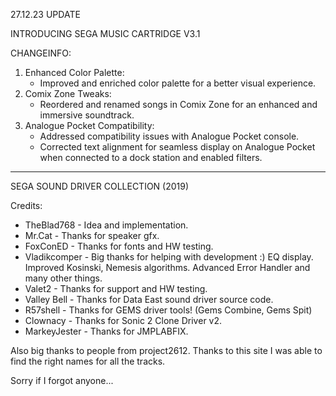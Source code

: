 27.12.23 UPDATE

INTRODUCING SEGA MUSIC CARTRIDGE V3.1

CHANGEINFO:

   1. Enhanced Color Palette:
      - Improved and enriched color palette for a better visual experience.
   2. Comix Zone Tweaks:
      - Reordered and renamed songs in Comix Zone for an enhanced and immersive soundtrack.
   3. Analogue Pocket Compatibility:
      - Addressed compatibility issues with Analogue Pocket console.
      - Corrected text alignment for seamless display on Analogue Pocket when connected to a dock station and enabled filters.

_______________________________________________________________________

SEGA SOUND DRIVER COLLECTION (2019)

Credits:
- TheBlad768 - Idea and implementation.
- Mr.Cat - Thanks for speaker gfx.
- FoxConED - Thanks for fonts and HW testing.
- Vladikcomper - Big thanks for helping with development :) EQ display. Improved Kosinski, Nemesis algorithms. Advanced Error Handler and many other things.
- Valet2 - Thanks for support and HW testing.
- Valley Bell - Thanks for Data East sound driver source code.
- R57shell - Thanks for GEMS driver tools! (Gems Combine, Gems Spit)
- Clownacy - Thanks for Sonic 2 Clone Driver v2.
- MarkeyJester - Thanks for JMPLABFIX.

Also big thanks to people from project2612. Thanks to this site I was able to find the right names for all the tracks.

Sorry if I forgot anyone...

